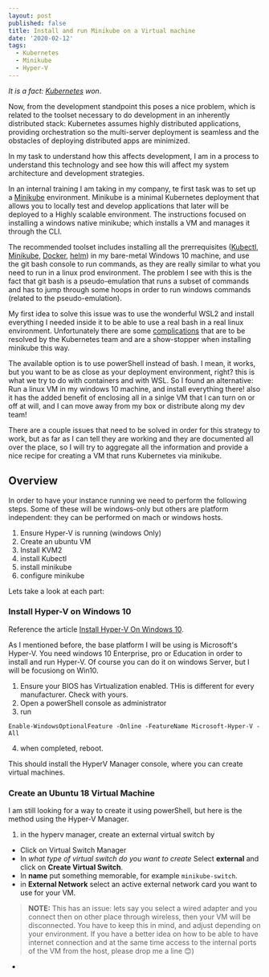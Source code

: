 ```yaml
---
layout: post
published: false
title: Install and run Minikube on a Virtual machine
date: '2020-02-12'
tags:
  - Kubernetes
  - Minikube
  - Hyper-V
---
```

*It is a fact: [Kubernetes](https://kubernetes.io/) won*.  

Now, from the development standpoint this poses a nice problem, which is related to the toolset necessary to do development in an inherently distributed stack: Kubernetes assumes highly distributed applications, providing orchestration so the multi-server deployment is seamless and the obstacles of deploying distributed apps are minimized.

In my task to understand how this affects development, I am in a process to understand this technology and see how this will affect my system architecture and development strategies.

In an internal training I am taking in my company, te first task was to set up a [Minikube](https://github.com/kubernetes/minikube) environment. Minikube is a minimal Kubernetes deployment that allows you to locally test and develop applications that later will be deployed to a Highly scalable environment.  The instructions focused on installing a windows native minikube; which installs a VM and manages it through the CLI. 

The recommended toolset includes installing all the prerrequisites ([Kubectl](https://kubernetes.io/docs/reference/kubectl/overview/), [Minikube](https://github.com/kubernetes/minikube), [Docker](https://www.docker.com/products/docker-desktop), [helm](https://helm.sh/)) in my bare-metal Windows 10 machine, and use the git bash console to run commands, as they are really similar to what you need to run in a linux prod environment.  The problem I see with this is the fact that git bash is a pseudo-emulation that runs a subset of commands and has to jump through some hoops in order to run windows commands (related to the pseudo-emulation). 

My first idea to solve this issue was to use the wonderful WSL2 and install everything I needed inside it to be able to use a real bash in a real linux environment. Unfortunately there are some [complications](https://github.com/kubernetes/minikube/issues/5392) that are to be resolved by the Kubernetes team and are a show-stopper when installing minikube this way.

The available option is to use powerShell instead of bash. I mean, it works, but you want to be as close as your deployment environment, right? this is what we try to do with containers and with WSL. So I found an alternative: Run a linux VM in my windows 10 machine, and install everything there! also it has the added benefit of enclosing all in a sinlge VM that I can turn on or off at will, and I can move away from my box or distribute along my dev team! 

There are a couple issues that need to be solved in order for this strategy to work, but as far as I can tell they are working and they are documented all over the place, so I will try to aggregate all the information and provide a nice recipe for creating a VM that runs Kubernetes via minikube.

## Overview

In order to have your instance running we need to perform  the following steps.  Some of these will be windows-only but others are platform independent: they can be performed on mach or windows hosts.

1. Ensure Hyper-V is running (windows Only)
2. Create an ubuntu VM
3. Install KVM2
4. install Kubectl
5. install minikube
6. configure minikube

Lets take a look at each part:

### Install Hyper-V on Windows 10

Reference the article [Install Hyper-V On Windows 10](https://docs.microsoft.com/en-us/virtualization/hyper-v-on-windows/quick-start/enable-hyper-v). 

As I mentioned before, the base platform I will be using is Microsoft's Hyper-V. You need windows 10 Enterprise, pro or Education in order to install and run Hyper-V. Of course you can do it on windows Server, but I will be focusiong on Win10.

1. Ensure your BIOS has Virtualization enabled. THis is different for every manufacturer. Check with yours.
2. Open a powerShell console as administrator
3. run 

```
Enable-WindowsOptionalFeature -Online -FeatureName Microsoft-Hyper-V -All
```

4. when completed, reboot.

This should install the HyperV Manager console, where you can create virtual machines.

### Create an Ubuntu 18 Virtual Machine

I am still looking for a way to create it using powerShell, but here is the method using the Hyper-V Manager.

1. in the hyperv manager, create an external virtual switch by

  - Click on Virtual Switch Manager
  - In _what type of virtual switch do you want to create_ Select **external** and click on **Create Virtual Switch**.
  - In **name** put something memorable, for example `minikube-switch`.
  - in **External Network** select an active external network card you want to use for your VM. 

> **NOTE:** This has an issue: lets say you select a wired adapter and you connect then on other place through wireless, then your VM will be disconnected. You have to keep this in mind, and adjust depending on your environment. If you have a better idea on how to be able to have internet connection and at the same time access to the internal ports of the VM from the host, please drop me a line 😊) 

- 